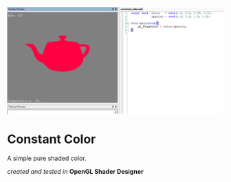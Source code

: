 ![title](constant_color_sample.png)

# Constant Color

A simple pure shaded color.

*created and tested in* **OpenGL Shader Designer**